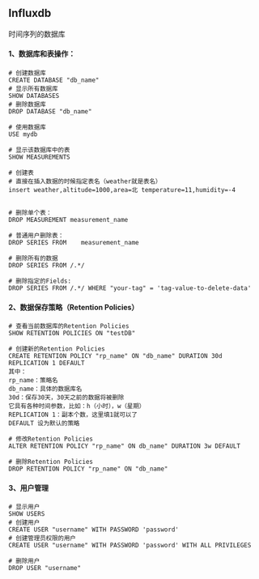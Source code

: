 ## Influxdb
时间序列的数据库

#### 1、数据库和表操作：

    # 创建数据库
    CREATE DATABASE "db_name"
    # 显示所有数据库
    SHOW DATABASES
    # 删除数据库
    DROP DATABASE "db_name"

    # 使用数据库
    USE mydb

    # 显示该数据库中的表
    SHOW MEASUREMENTS

    # 创建表
    # 直接在插入数据的时候指定表名（weather就是表名）
    insert weather,altitude=1000,area=北 temperature=11,humidity=-4


    # 删除单个表：
    DROP MEASUREMENT measurement_name

    # 普通用户删除表：
    DROP SERIES FROM    measurement_name

    # 删除所有的数据
    DROP SERIES FROM /.*/

    # 删除指定的Fields:
    DROP SERIES FROM /.*/ WHERE "your-tag" = 'tag-value-to-delete-data'

#### 2、数据保存策略（Retention Policies）

    # 查看当前数据库的Retention Policies
    SHOW RETENTION POLICIES ON "testDB"

    # 创建新的Retention Policies
    CREATE RETENTION POLICY "rp_name" ON "db_name" DURATION 30d REPLICATION 1 DEFAULT
    其中：
    rp_name：策略名
    db_name：具体的数据库名
    30d：保存30天，30天之前的数据将被删除
    它具有各种时间参数，比如：h（小时），w（星期）
    REPLICATION 1：副本个数，这里填1就可以了
    DEFAULT 设为默认的策略

    # 修改Retention Policies
    ALTER RETENTION POLICY "rp_name" ON db_name" DURATION 3w DEFAULT

    # 删除Retention Policies
    DROP RETENTION POLICY "rp_name" ON "db_name"

#### 3、用户管理
    # 显示用户
    SHOW USERS
    # 创建用户
    CREATE USER "username" WITH PASSWORD 'password'
    # 创建管理员权限的用户
    CREATE USER "username" WITH PASSWORD 'password' WITH ALL PRIVILEGES
    
    # 删除用户
    DROP USER "username"
